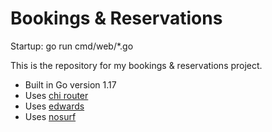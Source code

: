 # Bookings & Reservations

Startup:
go run cmd/web/*.go

This is the repository for my bookings & reservations project.

- Built in Go version 1.17
- Uses [chi router](https://github.com/go-chi/chi)
- Uses [edwards](https://github.com/alexedwards/scs)
- Uses [nosurf](https://github.com/justinas/nosurf)